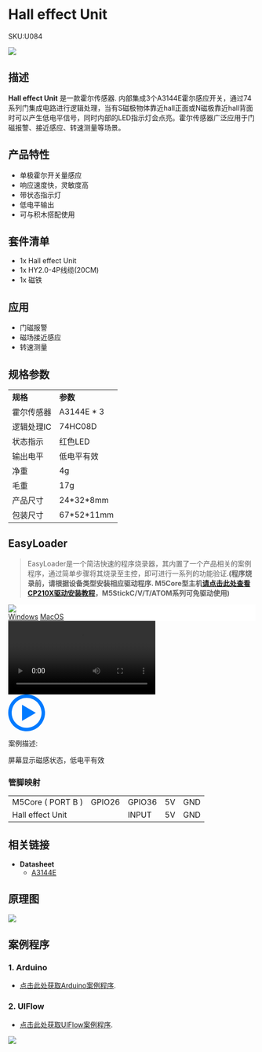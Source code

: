 # Hall effect Unit

<el-tag effect="plain">SKU:U084</el-tag>

<div class="product_pic"><img src="assets/img/product_pics/unit/hall/hall_unit.webp"></div>

## 描述

**Hall effect Unit** 是一款霍尔传感器. 内部集成3个A3144E霍尔感应开关，通过74系列门集成电路进行逻辑处理，当有S磁极物体靠近hall正面或N磁极靠近hall背面时可以产生低电平信号，同时内部的LED指示灯会点亮。霍尔传感器广泛应用于门磁报警、接近感应、转速测量等场景。

## 产品特性

- 单极霍尔开关量感应
- 响应速度快，灵敏度高
- 带状态指示灯
- 低电平输出
- 可与积木搭配使用

## 套件清单

- 1x Hall effect Unit
- 1x HY2.0-4P线缆(20CM)
- 1x 磁铁

## 应用

-  门磁报警
-  磁场接近感应
-  转速测量

## 规格参数

<table>
    <tr style="font-weight:bold">
        <td>规格</td>
        <td>参数</td>
    </tr>
    <tr>
        <td>霍尔传感器</td>
        <td>A3144E * 3</td>
    </tr>
    <tr>
        <td>逻辑处理IC</td>
        <td>74HC08D</td>
    </tr>
    <tr>
        <td>状态指示</td>
        <td>红色LED</td>
    </tr>
    <tr>
        <td>输出电平</td>
        <td>低电平有效</td>
    </tr>
    <tr>
      <td>净重</td>
      <td>4g</td>
   </tr>
      <tr>
      <td>毛重</td>
      <td>17g</td>
   </tr>
   <tr>
      <td>产品尺寸</td>
      <td>24*32*8mm</td>
   </tr>
   <tr>
      <td>包装尺寸</td>
      <td>67*52*11mm</td>
   </tr>
</table>

## EasyLoader


>EasyLoader是一个简洁快速的程序烧录器，其内置了一个产品相关的案例程序，通过简单步骤将其烧录至主控，即可进行一系列的功能验证.**(程序烧录前，请根据设备类型安装相应驱动程序. M5Core型主机[请点击此处查看CP210X驱动安装教程](zh_CN/arduino/arduino_development?id=安装串口驱动)，M5StickC/V/T/ATOM系列可免驱动使用)**

<div class="easyloader-box">
    <div style="background-color:white;">
        <div><img src="https://m5stack.oss-cn-shenzhen.aliyuncs.com/image/easyloader_intro.webp"></div>
        <div class="easyloader-btn">
            <a href="https://m5stack.oss-cn-shenzhen.aliyuncs.com/EasyLoader/Windows/UNIT/For%20M5Core/EasyLoader_HALL_UNIT_With_M5Core.exe">Windows</a>
            <a href="https://m5stack.oss-cn-shenzhen.aliyuncs.com/EasyLoader/MacOS/UNIT/EasyLoader_HALL_UNIT_With_M5Core.dmg">MacOS</a>
            <!-- <a>Linux</a>
            <a>MacOS</a> -->
        </div>
    </div>
    <div>
        <video id="example_video" controls>
            <source src="https://m5stack.oss-cn-shenzhen.aliyuncs.com/video/Product_example_video/Unit/HALL_Unit.mp4" type="video/mp4">
        </video>
        <div class="easyloader-mask">
        <a>
            <svg id="play-btn" t="1583228776634" class="icon" viewBox="0 0 1024 1024" version="1.1" xmlns="http://www.w3.org/2000/svg" p-id="4152" width="75" height="75"><path d="M512 0C229.216 0 0 229.216 0 512s229.216 512 512 512 512-229.216 512-512S794.784 0 512 0z m0 928C282.24 928 96 741.76 96 512S282.24 96 512 96s416 186.24 416 416-186.24 416-416 416zM384 288l384 224-384 224z" p-id="4153" fill="#007aff"></path></svg></a>
            <p>案例描述:</p>
            <p>屏幕显示磁感状态，低电平有效</p>
        </div>
    </div>
</div>

### 管脚映射

<table>
 <tr><td>M5Core ( PORT B )</td><td>GPIO26</td><td>GPIO36</td><td>5V</td><td>GND</td></tr>
 <tr><td>Hall effect Unit</td><td> </td><td>INPUT</td><td>5V</td><td>GND</td></tr>
</table>

## 相关链接

- **Datasheet**
    - [A3144E](https://m5stack.oss-cn-shenzhen.aliyuncs.com/resource/docs/datasheet/unit/3141Thru3144E_HALL.PDF)

## 原理图

<img src= "assets/img/product_pics/unit/hall/hall_unit_sch.webp">

## 案例程序

### 1. Arduino

- [点击此处获取Arduino案例程序](https://github.com/m5stack/M5-ProductExampleCodes/tree/master/Unit/HALL/HALL).

### 2. UIFlow

- [点击此处获取UIFlow案例程序](https://github.com/m5stack/M5-ProductExampleCodes/tree/master/Unit/HALL/UIFlow). 

<img src= "assets/img/product_pics/unit/hall/hall_unit_uiflow.webp">

<script>

   var purchase_link = 'https://m5stack.com/collections/m5-unit/products/hall-effect-unit-a3144e';


   anchor_search(purchase_link);
   scrollFunc();

</script>